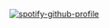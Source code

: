 [![spotify-github-profile](https://spotify-github-profile.vercel.app/api/view?uid=3122tpqxlmocyfg7ge6u76syx37y&cover_image=false&theme=default&show_offline=false&background_color=121212&interchange=true&bar_color_cover=false)](https://github.com/kittinan/spotify-github-profile)
